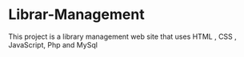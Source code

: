 # Librar-Management
This project is a library management web site that uses HTML , CSS , JavaScript, Php and MySql
